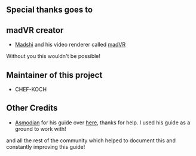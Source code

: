 ## Special thanks goes to


madVR creator
-------------

* [Madshi](http://madshi.net/) and his video renderer called [madVR](http://forum.doom9.org/showpost.php?p=1271414&postcount=1)

Without you this wouldn't be possible!



Maintainer of this project
-------------

* CHEF-KOCH


Other Credits
-------------

* [Asmodian](http://forum.doom9.org/member.php?u=6394) for his guide over [here](http://forum.doom9.org/showthread.php?t=171787), thanks for help. I used his guide as a ground to work with!



and all the rest of the community which helped to document this and constantly improving this guide! 
